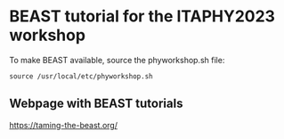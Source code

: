 # BEAST tutorial for the ITAPHY2023 workshop
To make BEAST available, source the phyworkshop.sh file:
```
source /usr/local/etc/phyworkshop.sh
```

## Webpage with BEAST tutorials
https://taming-the-beast.org/
